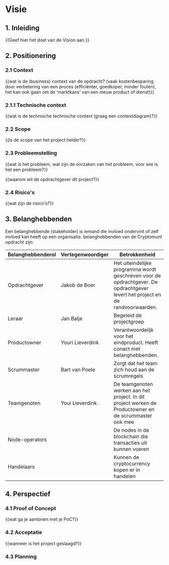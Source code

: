 # Visie

## 1. Inleiding
{{Geef hier het doel van de Vision aan.}}

## 2. Positionering

### 2.1 Context
{{wat is de (business) context van de opdracht?
(vaak kostenbesparing door verbetering van een proces (efficiënter, goedkoper, minder
fouten), het kan ook gaan om de ‘marktkans’ van een nieuw product of dienst)}}

### 2.1.1 Technische context
{{wat is de technische technische context (graag een contextdiagram)?}}

### 2.2 Scope
{{is de scope van het project helder?}}

### 2.3 Probleemstelling
{{wat is het probleem, wat zijn de oorzaken van het probleem, voor wie is het een probleem?}}

{{waarom wil de opdrachtgever dit project?}}

### 2.4 Risico's
{{wat zijn de risico's?}}

## 3. Belanghebbenden
Een belanghebbende (stakeholder) is iemand die invloed ondervint of zelf invloed kan heeft op een organisatie.
belanghebbenden van de Cryptomunt opdracht zijn:

|Belanghebbenderol   |   Vertegenwoordiger   |  Betrokkenheid   |
|     ---            |        ---            |       ---        |
| Opdrachtgever      | Jakob de Boer         | Het uiteindelijke programma wordt geschreven voor de opdrachtgever. De opdrachtgever levert het project en de randvoorwaarden. |
| Leraar             | Jan Balje             | Begeleid de projectgroep |
| Productowner       | Youri Lieverdink      | Verantwoordelijk voor het eindproduct. Heeft conact met belanghebbenden. |
| Scrummaster        | Bart van Poele        | Zorgt dat het team zich houd aan de scrumregels |
| Teamgenoten        | Youi Lieverdink       | De teamgenoten werken aan het project. In dit project werken de Productowner en de scrummaster ook mee|
| Node-operators     |                       | De nodes  in de blockchain die transacties uit kunnen voeren |
| Handelaars         |                       | Kunnen de cryptocurrency kopen er in handelen |

## 4. Perspectief

### 4.1 Proof of Concept
{{wat ga je aantonen met je PoC?}}

### 4.2 Acceptatie
{{wanneer is het project geslaagd?}}

### 4.3 Planning
